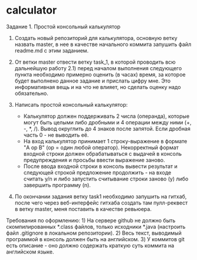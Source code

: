 # calculator
Задание 1. Простой консольный калькулятор

1) Создать новый репозиторий для калькулятора, основную ветку назвать master, в нее в качестве начального коммита запушить файл readme.md с этим заданием.

2) От ветки master отвести ветку task_1, в которой проводить всю дальнейшую работу 
	2.1) перед началом выполнения следующего пункта необходимо примерно оценить (в часах) время, за которое будет выполнено данное задание и прислать цифру мне. Это информативная вещь и на что не влияет, но сделать оценку надо обязательно.

3) Написать простой консольный калькулятор: 
	- Калькулятор должен поддерживать 2 числа (операнда), которые могут быть целыми либо дробными и 4 операции между ними (+, -, *, /). Вывод округлить до 4 знаков после запятой. Если дробная часть 0 - не выводить её.
	- На вход калькулятор принимает 1 строку-выражение в формате "A op B" (op = один любой оператор). Некорректный формат входной строки должен обрабатываться с выдачей в консоль предупреждения и просьбы ввести выражение заново.
	- После ввода входной строки в консоль вывести результат и следующей строкой предложение продолжить - на входе считать y/n и либо запустить считывание строки заново (y) либо завершить программу (n).

4) По окончании задания ветку task1 необходимо запушить на гитхаб, после чего через веб-интерфейс гитхаба создать там пулл-реквест в ветку master, меня поставить в качестве ревьюера.

Требования по оформлению:
 	1) На сервере github не должно быть скомпилированных *.class файлов, только исходники *.java (настроить файл .gitignore в локальном репозитории).
	2) Весь текст, выводимый программой в консоль должен быть на английском.
	3) У коммитов git есть описание - оно должно содержать краткую суть коммита на английском языке.
